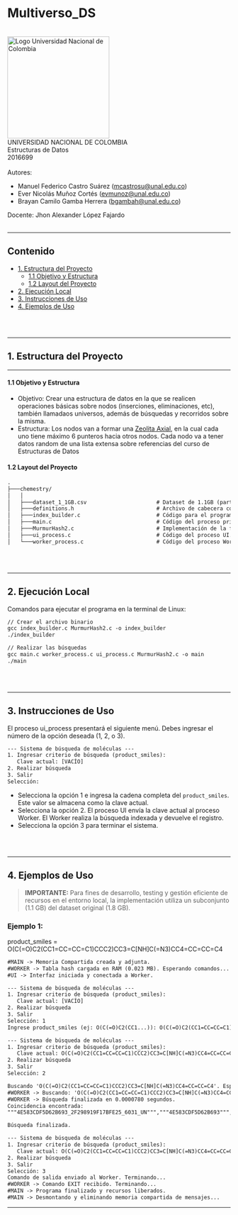 # Multiverso_DS

<br>
<img src="https://www.pngkey.com/png/detail/268-2688228_universidad-nacional-colombia-logo.png" width="230" alt="Logo Universidad Nacional de Colombia">
<br>
UNIVERSIDAD NACIONAL DE COLOMBIA 
<br>
Estructuras de Datos
<br>
2016699
<br><br>
Autores: 

- Manuel Federico Castro Suárez (mcastrosu@unal.edu.co)
- Ever Nicolás Muñoz Cortés (evmunoz@unal.edu.co)
- Brayan Camilo Gamba Herrera (bgambah@unal.edu.co)

Docente: Jhon Alexander López Fajardo 
<br><br>

---

## Contenido

- [1. Estructura del Proyecto](#1-estructura-del-proyecto)
  - [1.1 Objetivo y Estructura](#11-objetivo-y-estructura)
  - [1.2 Layout del Proyecto](#12-layout-del-proyecto)
- [2. Ejecución Local](#2-ejecución-local)
- [3. Instrucciones de Uso](#3-instrucciones-de-uso)
- [4. Ejemplos de Uso](#4-ejemplos-de-uso)

    
<br><br>

---


## 1. Estructura del Proyecto
---
#### 1.1 Objetivo y Estructura
- Objetivo: Crear una estructura de datos en la que se realicen operaciones básicas sobre nodos (inserciones, eliminaciones, etc), también llamadaos universos, además de búsquedas y recorridos sobre la misma.
- Estructura: Los nodos van a formar una [Zeolita Axial](https://www.pngwing.com/en/free-png-ydyqk), en la cual cada uno tiene máximo 6 punteros hacia otros nodos. Cada nodo va a tener datos random de una lista extensa sobre referencias del curso de Estructuras de Datos





#### 1.2 Layout del Proyecto

``` txt
.
├───chemestry/
│   │
│   ├───dataset_1_1GB.csv                      # Dataset de 1.1GB (parte del dataset original)
│   ├───definitions.h                          # Archivo de cabecera con definiciones de estructuras (ej: SHM, estructuras de datos), constantes, etc.
│   ├───index_builder.c                        # Código para el programa que crea/actualiza la tabla hash (hash_index.bin).
│   ├───main.c                                 # Código del proceso principal. Encargado de la lógica de procesos (SHM, fork, wait, etc), y orquestación.
│   ├───MurmurHash2.c                          # Implementación de la función hash MurmurHash2.
│   ├───ui_process.c                           # Código del proceso UI. Gestiona la entrada/salida del usuario.
│   └───worker_process.c                       # Código del proceso Worker. Contiene la lógica principal de búsqueda en el archivo indexado.
```

<br><br>

---

## 2. Ejecución Local
Comandos para ejecutar el programa en la terminal de Linux:
``` txt
// Crear el archivo binario 
gcc index_builder.c MurmurHash2.c -o index_builder
./index_builder 

// Realizar las búsquedas 
gcc main.c worker_process.c ui_process.c MurmurHash2.c -o main  
./main
```

<br><br>

---

## 3. Instrucciones de Uso
El proceso ui_process presentará el siguiente menú. Debes ingresar el número de la opción deseada (1, 2, o 3).
```txt
--- Sistema de búsqueda de moléculas ---
1. Ingresar criterio de búsqueda (product_smiles):
   Clave actual: [VACÍO]
2. Realizar búsqueda
3. Salir
Selección:
```
- Selecciona la opción 1 e ingresa la cadena completa del `product_smiles`. Este valor se almacena como la clave actual.
- Selecciona la opción 2. El proceso UI envía la clave actual al proceso Worker. El Worker realiza la búsqueda indexada y devuelve el registro.
- Selecciona la opción 3 para terminar el sistema.
  
<br><br>

---

## 4. Ejemplos de Uso

> **IMPORTANTE:** Para fines de desarrollo, testing y gestión eficiente de recursos en el entorno local, la implementación utiliza un subconjunto (1.1 GB) del dataset original (1.8 GB).

### Ejemplo 1: 
product_smiles = O(C(=O)C2(CC1=CC=CC=C1)CCC2)CC3=C[NH]C(=N3)CC4=CC=CC=C4
``` txt
#MAIN -> Memoria Compartida creada y adjunta.
#WORKER -> Tabla hash cargada en RAM (0.023 MB). Esperando comandos...
#UI -> Interfaz iniciada y conectada a Worker.

--- Sistema de búsqueda de moléculas ---
1. Ingresar criterio de búsqueda (product_smiles):
   Clave actual: [VACÍO]
2. Realizar búsqueda
3. Salir
Selección: 1
Ingrese product_smiles (ej: O(C(=O)C2(CC1...)): O(C(=O)C2(CC1=CC=CC=C1)CCC2)CC3=C[NH]C(=N3)CC4=CC=CC=C4

--- Sistema de búsqueda de moléculas ---
1. Ingresar criterio de búsqueda (product_smiles):
   Clave actual: O(C(=O)C2(CC1=CC=CC=C1)CCC2)CC3=C[NH]C(=N3)CC4=CC=CC=C4
2. Realizar búsqueda
3. Salir
Selección: 2

Buscando 'O(C(=O)C2(CC1=CC=CC=C1)CCC2)CC3=C[NH]C(=N3)CC4=CC=CC=C4'. Esperando resultado del Worker...
#WORKER -> Buscando: 'O(C(=O)C2(CC1=CC=CC=C1)CCC2)CC3=C[NH]C(=N3)CC4=CC=CC=C4'...
#WORKER -> Búsqueda finalizada en 0.0000780 segundos.
Coincidencia encontrada:
"""4E583CDF5D62B693_2F298919F17BFE25_6031_UN""","""4E583CDF5D62B693""","""O(C(=O)C2(CC1=CC=CC=C1)CCC2)CC3=C[NH]C(=N3)CC4=CC=CC=C4""","""C23H24N2O2""",360.4548,8,1,3,478.77,0.6795,4,27,4,4,4,3,1,0,"""""",6031,"""2BFCE7D1BAF62175""","""OC(=O)C2(CC1=CC=CC=C1)CCC2""","""04D56EC84B8DDF50""","""OCC1=C[NH]C(=N1)CC2=CC=CC=C2"""

Búsqueda finalizada.

--- Sistema de búsqueda de moléculas ---
1. Ingresar criterio de búsqueda (product_smiles):
   Clave actual: O(C(=O)C2(CC1=CC=CC=C1)CCC2)CC3=C[NH]C(=N3)CC4=CC=CC=C4
2. Realizar búsqueda
3. Salir
Selección: 3
Comando de salida enviado al Worker. Terminando...
#WORKER -> Comando EXIT recibido. Terminando...
#MAIN -> Programa finalizado y recursos liberados.
#MAIN -> Desmontando y eliminando memoria compartida de mensajes...
```
---
